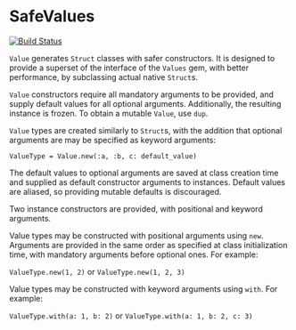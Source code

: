 # SafeValues
[![Build Status](https://travis-ci.org/iknow/safe_values.svg?branch=master)](https://travis-ci.org/iknow/safe_values)

`Value` generates `Struct` classes with safer constructors. It is designed to
provide a superset of the interface of the `Values` gem, with better
performance, by subclassing actual native `Struct`s.

`Value` constructors require all mandatory arguments to be provided, and supply
default values for all optional arguments. Additionally, the resulting instance
is frozen. To obtain a mutable `Value`, use `dup`.

`Value` types are created similarly to `Struct`s, with the addition that
optional arguments are may be specified as keyword arguments:

```ValueType = Value.new(:a, :b, c: default_value)```

The default values to optional arguments are saved at class creation time and
supplied as default constructor arguments to instances. Default values are
aliased, so providing mutable defaults is discouraged.

Two instance constructors are provided, with positional and keyword arguments.

Value types may be constructed with positional arguments using `new`. Arguments
are provided in the same order as specified at class initialization time, with
mandatory arguments before optional ones. For example:

```ValueType.new(1, 2)```
or
```ValueType.new(1, 2, 3)```

Value types may be constructed with keyword arguments using `with`. For example:

```ValueType.with(a: 1, b: 2)```
or
```ValueType.with(a: 1, b: 2, c: 3)```

